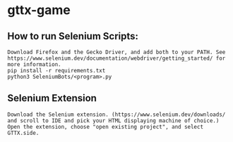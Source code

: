 # gttx-game

## How to run Selenium Scripts:

```
Download Firefox and the Gecko Driver, and add both to your PATH. See https://www.selenium.dev/documentation/webdriver/getting_started/ for more information.
pip install -r requirements.txt
python3 SeleniumBots/<program>.py
```

## Selenium Extension
```
Download the Selenium extension. (https://www.selenium.dev/downloads/ and scroll to IDE and pick your HTML displaying machine of choice.)
Open the extension, choose "open existing project", and select GTTX.side.
```
